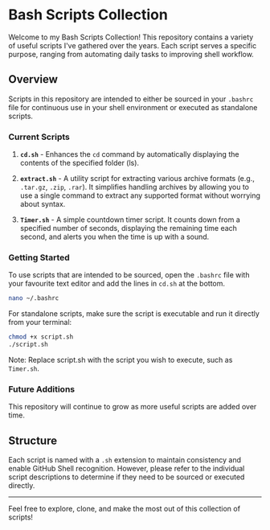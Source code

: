 # Bash Scripts Collection

Welcome to my Bash Scripts Collection! This repository contains a variety of useful scripts I've gathered over the years. Each script serves a specific purpose, ranging from automating daily tasks to improving shell workflow.

## Overview

Scripts in this repository are intended to either be sourced in your `.bashrc` file for continuous use in your shell environment or executed as standalone scripts.

### Current Scripts

1. **`cd.sh`** - Enhances the `cd` command by automatically displaying the contents of the specified folder (ls).
  
2. **`extract.sh`** - A utility script for extracting various archive formats (e.g., `.tar.gz`, `.zip`, `.rar`). It simplifies handling archives by allowing you to use a single command to extract any supported format without worrying about syntax.

3. **`Timer.sh`** - A simple countdown timer script. It counts down from a specified number of seconds, displaying the remaining time each second, and alerts you when the time is up with a sound.

### Getting Started

To use scripts that are intended to be sourced, open the `.bashrc` file with your favourite text editor and add the lines in `cd.sh` at the bottom.

```bash
nano ~/.bashrc
```

For standalone scripts, make sure the script is executable and run it directly from your terminal:

```bash
chmod +x script.sh
./script.sh
```
Note: Replace script.sh with the script you wish to execute, such as `Timer.sh`.

### Future Additions

This repository will continue to grow as more useful scripts are added over time.

## Structure

Each script is named with a `.sh` extension to maintain consistency and enable GitHub Shell recognition. However, please refer to the individual script descriptions to determine if they need to be sourced or executed directly.

---

Feel free to explore, clone, and make the most out of this collection of scripts!
